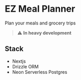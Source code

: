 # EZ Meal Planner

Plan your meals and grocery trips

> :warning: **In heavy development**

## Stack
- Nextjs
- Drizzle ORM
- Neon Serverless Postgres


